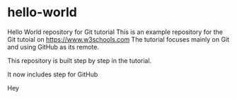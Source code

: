 # hello-world
Hello World repository for Git tutorial
This is an example repository for the Git tutoial on https://www.w3schools.com
The tutorial focuses mainly on Git and using GitHub as its remote.

This repository is built step by step in the tutorial.

It now includes step for GitHub

Hey